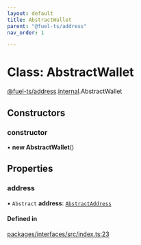 ```yaml
---
layout: default
title: AbstractWallet
parent: "@fuel-ts/address"
nav_order: 1

---
```


# Class: AbstractWallet

[@fuel-ts/address](../index.md).[internal](../namespaces/internal.md).AbstractWallet

## Constructors

### constructor

• **new AbstractWallet**()

## Properties

### address

• `Abstract` **address**: [`AbstractAddress`](internal-AbstractAddress.md)

#### Defined in

[packages/interfaces/src/index.ts:23](https://github.com/FuelLabs/fuels-ts/blob/master/packages/interfaces/src/index.ts#L23)
